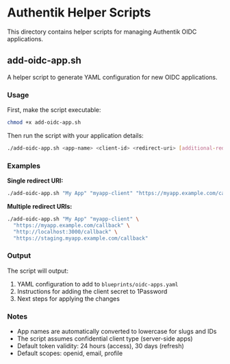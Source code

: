 # Authentik Helper Scripts

This directory contains helper scripts for managing Authentik OIDC applications.

## add-oidc-app.sh

A helper script to generate YAML configuration for new OIDC applications.

### Usage

First, make the script executable:
```bash
chmod +x add-oidc-app.sh
```

Then run the script with your application details:
```bash
./add-oidc-app.sh <app-name> <client-id> <redirect-uri> [additional-redirect-uris...]
```

### Examples

**Single redirect URI:**
```bash
./add-oidc-app.sh "My App" "myapp-client" "https://myapp.example.com/callback"
```

**Multiple redirect URIs:**
```bash
./add-oidc-app.sh "My App" "myapp-client" \
  "https://myapp.example.com/callback" \
  "http://localhost:3000/callback" \
  "https://staging.myapp.example.com/callback"
```

### Output

The script will output:
1. YAML configuration to add to `blueprints/oidc-apps.yaml`
2. Instructions for adding the client secret to 1Password
3. Next steps for applying the changes

### Notes

- App names are automatically converted to lowercase for slugs and IDs
- The script assumes confidential client type (server-side apps)
- Default token validity: 24 hours (access), 30 days (refresh)
- Default scopes: openid, email, profile